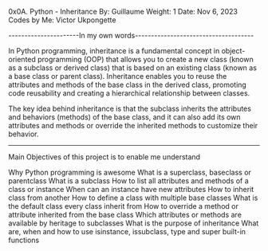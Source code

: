 0x0A. Python - Inheritance
By: Guillaume
Weight: 1
Date: Nov 6, 2023
Codes by Me: Victor Ukpongette

----------------------In my own words-------------------------------------

In Python programming, inheritance is a fundamental concept in object-oriented programming (OOP) that allows you to create a new class (known as a subclass or derived class) that is based on an existing class (known as a base class or parent class). Inheritance enables you to reuse the attributes and methods of the base class in the derived class, promoting code reusability and creating a hierarchical relationship between classes.

The key idea behind inheritance is that the subclass inherits the attributes and behaviors (methods) of the base class, and it can also add its own attributes and methods or override the inherited methods to customize their behavior.

-----------------------------------------------------------------------------

Main Objectives of this project is to enable me understand 

Why Python programming is awesome
What is a superclass, baseclass or parentclass
What is a subclass
How to list all attributes and methods of a class or instance
When can an instance have new attributes
How to inherit class from another
How to define a class with multiple base classes
What is the default class every class inherit from
How to override a method or attribute inherited from the base class
Which attributes or methods are available by heritage to subclasses
What is the purpose of inheritance
What are, when and how to use isinstance, issubclass, type and super built-in functions
